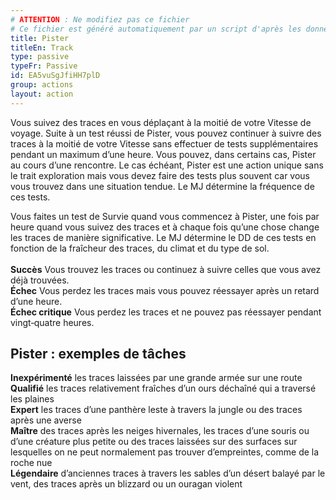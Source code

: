 ```yaml
---
# ATTENTION : Ne modifiez pas ce fichier
# Ce fichier est généré automatiquement par un script d'après les données du module Foundry VTT officiel et de sa traduction
title: Pister
titleEn: Track
type: passive
typeFr: Passive
id: EA5vuSgJfiHH7plD
group: actions
layout: action
---
```

<p><span id="ctl00_MainContent_DetailedOutput">Vous suivez des traces en vous déplaçant à la moitié de votre Vitesse de voyage. Suite à un test réussi de Pister, vous pouvez continuer à suivre des traces à la moitié de votre Vitesse sans effectuer de tests supplémentaires pendant un maximum d’une heure. Vous pouvez, dans certains cas, Pister au cours d’une rencontre. Le cas échéant, Pister est une action unique sans le trait exploration mais vous devez faire des tests plus souvent car vous vous trouvez dans une situation tendue. Le MJ détermine la fréquence de ces tests.<br></span></p><p><span id="ctl00_MainContent_DetailedOutput">Vous faites un test de Survie quand vous commencez à Pister, une fois par heure quand vous suivez des traces et à chaque fois qu’une chose change les traces de manière significative. Le MJ détermine le DD de ces tests en fonction de la fraîcheur des traces, du climat et du type de sol.<br><br><strong>Succès</strong> Vous trouvez les traces ou continuez à suivre celles que vous avez déjà trouvées.<br><strong>Échec</strong> Vous perdez les traces mais vous pouvez réessayer après un retard d’une heure.<br><strong>Échec critique</strong> Vous perdez les traces et ne pouvez pas réessayer pendant vingt‑quatre heures.</span></p><h2 class="title">Pister : exemples de tâches</h2><p><strong>Inexpérimenté</strong> les traces laissées par une grande armée sur une route<br><strong>Qualifié</strong> les traces relativement fraîches d’un ours déchaîné qui a traversé les plaines<br><strong>Expert</strong>  les traces d’une panthère leste à travers la jungle ou des traces après une averse<br><strong>Maître</strong> des traces après les neiges hivernales, les traces d’une souris ou d’une créature plus petite ou des traces laissées sur des surfaces sur lesquelles on ne peut normalement pas trouver d’empreintes, comme de la roche nue<br><strong>Légendaire</strong> d’anciennes traces à travers les sables d’un désert balayé par le vent, des traces après un blizzard ou un ouragan violent</p>
